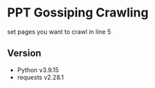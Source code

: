 # PPT Gossiping Crawling

set pages you want to crawl in line 5


## Version

- Python v3.9.15
- requests v2.28.1